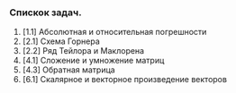 ### Спискок задач. ###

1) [1.1] Абсолютная и относительная погрешности
2) [2.1] Схема Горнера
3) [2.2] Ряд Тейлора и Маклорена
4) [4.1] Сложение и умножение матриц
5) [4.3] Обратная матрица
6) [6.1] Скалярное и векторное произведение векторов
